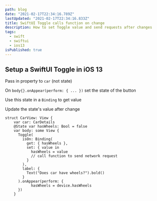 ```yaml
---
path: blog
date: "2021-02-17T22:34:16.789Z"
lastUpdated: "2021-02-17T22:34:16.833Z"
title: SwiftUI Toggle calls function on change
description: How to set Toggle value and send requests after changes
tags:
  - swift
  - swiftui
  - ios13
isPublished: true
---
```


## Setup a SwiftUI Toggle in iOS 13

Pass in property to `car` (not state)

On `body{}.onAppear(perform: { ... })` set the state of the button

Use this state in a `Binding` to get value

Update the state's value after change

```
struct CarView: View {
    var car: CarDetails
    @State var hasWheels: Bool = false
    var body: some View {
      Toggle(
        isOn: Binding(
          get: { hasWheels },
          set: { value in
            hasWheels = value
            // call function to send network request
          }
        ),
        label: {
          Text("Does car have wheels?").bold()
        }
      ).onAppear(perform: {
            hasWheels = device.hasWheels
      })
    }
```
